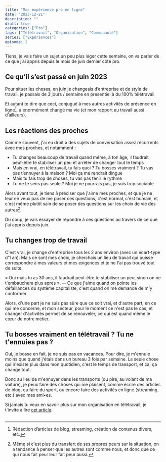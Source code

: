 ```yaml
---
title: "Mon expérience pro en ligne"
date: "2023-12-21"
description: ""
draft: true
categories: ["Pro"]
tags: ["Télétravail", "Organisation", "Communauté"]
series: ["Expériences"]
episode: 2
---
```


Tiens, je vais faire un sujet un peu plus léger cette semaine, on va parler de ce que j’ai appris depuis le mois de juin dernier côté pro.

## Ce qu’il s’est passé en juin 2023

Pour situer les choses, en juin je changeais d’entreprise et de style de travail, je passais de 3 jours / semaine en présentiel à du 100% télétravail.

Et autant te dire que ceci, conjugué à mes autres activités de présence en ligne[^1], a énormément changé ma vie (et mon rapport au travail aussi d’ailleurs).

[^1]: Rédaction d’articles de blog, streaming, création de contenus divers, etc.

## Les réactions des proches 

Comme souvent, j'ai eu droit à des sujets de conversation assez récurrents avec mes proches, et notamment :

- Tu changes beaucoup de travail quand même, à ton âge, il faudrait peut-être te stabiliser un peu et arrêter de changer tout le temps
- Mais en vrai, en télétravail, tu fais quoi ? Tu bosses vraiment ? Tu vas pas t’ennuyer à la maison ? Moi ça me rendrait dingue
- Mais tu fais trop de choses, tu vas pas tenir le rythme
- Tu ne te sens pas seule ? Moi je ne pourrais pas, je suis trop sociable

Alors avant tout, je tiens à préciser que j'aime mes proches, et que je ne leur en veux pas de me poser ces questions, c'est normal, c'est humain, et c'est même plutôt sain de se poser des questions sur les choix de vie des autres[^2].

[^2]: Même si c'est plus du transfert de ses propres peurs sur la situation, on a tendance à penser que les autres sont comme nous, et donc que ce qui nous fait peur leur fait peur aussi. 

Du coup, je vais essayer de répondre à ces questions au travers de ce que j'ai appris depuis juin.

## Tu changes trop de travail

C'est vrai, je change d'entreprise tous les 2 ans environ (avec un écart-type d'1 an). Mais ce sont mes choix, je cherchais un lieu de travail qui puisse correspondre à mes valeurs et mes exigences et je ne l'ai pas trouvé tout de suite.

« Oui mais tu as 30 ans, il faudrait peut-être te stabiliser un peu, sinon on ne t'embauchera plus après ». 
-- Ce que j'aime quand on pointe les défaillances du système capitaliste, c'est quand on me demande de m'y conformer.

Alors, d'une part je ne suis pas sûre que ce soit vrai, et d'autre part, en ce qui me concerne, et mon secteur, pour le moment ce n'est pas le cas, et changer d'activités permet de se renouveler, ce qui est quand même le cœur de notre métier.

## Tu bosses vraiment en télétravail ? Tu ne t'ennuies pas ?

Oui, je bosse en fait, je ne suis pas en vacances. Pour dire, je m'ennuie moins que quand j'étais dans un bureau 3 fois par semaine. La seule chose qui n'existe plus dans mon quotidien, c'est le temps de transport, et ça, ça change tout.

Donc au lieu de m'ennuyer dans les transports (ou pire, au volant de ma voiture), je peux faire des choses qui me plaisent, comme écrire des articles de blog, ou faire du sport, ou encore faire des activités en ligne (streaming, etc.) avec mes ami•es.

Si jamais tu veux en savoir plus sur mon organisation en télétravail, je t'invite à lire [cet article](/posts/comment-je-morganise-en-teletravail/).

## 
